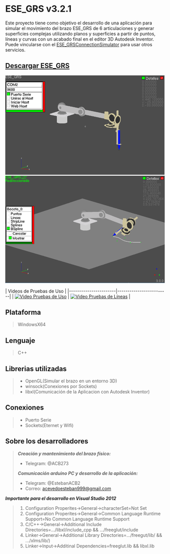 # ESE_GRS v3.2.1 

Este proyecto tiene como objetivo el desarrollo de una aplicación
para simular el movimiento del brazo ESE_GRS de 6 articulaciones y 
generar superficies complejas utilizando planos y superficies a partir 
de puntos, líneas y curvas con un acabado final en el editor 3D Autodesk 
Inventor. Puede vincularse con el [ESE_GRSConnectionSimulator](https://github.com/Esteban1914/ESE_GRS_ConnectionSimulator)
para usar otros servicios.


## [Descargar ESE_GRS](https://github.com/Esteban1914/ESE_GRS/raw/master/media/ESE_GRS/ESE_GRS.rar)


![Foto de ESE_GRS](https://github.com/Esteban1914/ESE_GRS/blob/master/media/ESE_GRS.png)
![Foto de ESE_GRS](https://github.com/Esteban1914/ESE_GRS/blob/master/media/ESE_GRS1.png)

| Videos de Pruebas de Uso |
|-----------------------|-------------------------|
| [![Video Pruebas de Uso](https://github.com/user-attachments/assets/bb33f92c-5e10-49fc-a6d8-3cddcdaa4f09)](https://youtube.com/shorts/reRHz0o7SlI) | [![Video Pruebas de Líneas](https://github.com/user-attachments/assets/3aca6863-8dd5-4742-8191-78114cbe1ff7)](https://youtube.com/shorts/k08Z69qYJ9E) |


## Plataforma
>WindowsX64

## Lenguaje
>C++ 

## Librerias utilizadas
> - OpenGL(Simular el brazo en un entorno 3D)
> - winsock(Conexiones por Sockets)
> - libxl(Comunicación de la Aplicacion con Autodesk Inventor)

## Conexiones
> - Puerto Serie
> - Sockets(Eternet y Wifi)

## Sobre los desarrolladores
>***Creación y mantenimiento del brazo físico:***
> - Telegram:  @ACB273
>
>***Comunicación arduino PC y desarrollo de la aplicación:***
> - Telegram:  @EstebanACB2
> - Correo:    acevedoesteban999@gmail.com

***Importante para el desarrollo en Visual Studio 2012***
> 1. Configuration Properites->General->characterSet=Not Set
> 2. Configuration Properites->General->Common Language Runtime Support=No Common Language Runtime Support
> 3. C/C++->General->Additional Include Directories=.../libxl/include_cpp && .../freeglut/include
> 4. Linker->General->Additional Library Directories=.../freegut/lib/ && .../xlms/lib/)
> 5. Linker->Input->Additinal Dependencies=freeglut.lib && libxl.lib
